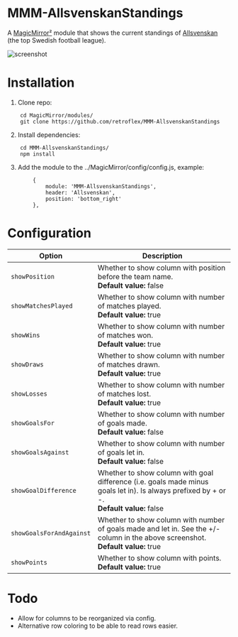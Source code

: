 # MMM-AllsvenskanStandings
A [MagicMirror²](https://github.com/MichMich/MagicMirror) module that shows the current standings of [Allsvenskan](https://www.allsvenskan.se) (the top Swedish football league).

![screenshot](https://user-images.githubusercontent.com/25268023/56037480-aaafba00-5d2f-11e9-9de5-576fcfc90877.png)

# Installation
1. Clone repo:
```
	cd MagicMirror/modules/
	git clone https://github.com/retroflex/MMM-AllsvenskanStandings
```
2. Install dependencies:
```
	cd MMM-AllsvenskanStandings/
	npm install
```
3. Add the module to the ../MagicMirror/config/config.js, example:
```
		{
			module: 'MMM-AllsvenskanStandings',
			header: 'Allsvenskan',
			position: 'bottom_right'
		},
```
# Configuration
| Option                   | Description
| -------------------------| -----------
| `showPosition`           | Whether to show column with position before the team name.<br />**Default value:** false
| `showMatchesPlayed`      | Whether to show column with number of matches played.<br />**Default value:** true
| `showWins`               | Whether to show column with number of matches won.<br />**Default value:** true
| `showDraws`              | Whether to show column with number of matches drawn.<br />**Default value:** true
| `showLosses`             | Whether to show column with number of matches lost.<br />**Default value:** true
| `showGoalsFor`           | Whether to show column with number of goals made.<br />**Default value:** false
| `showGoalsAgainst`       | Whether to show column with number of goals let in.<br />**Default value:** false
| `showGoalDifference`     | Whether to show column with goal difference (i.e. goals made minus goals let in). Is always prefixed by + or -.<br />**Default value:** false
| `showGoalsForAndAgainst` | Whether to show column with number of goals made and let in. See the +/- column in the above screenshot.<br />**Default value:** true
| `showPoints`             | Whether to show column with points.<br />**Default value:** true

# Todo
* Allow for columns to be reorganized via config.
* Alternative row coloring to be able to read rows easier.
